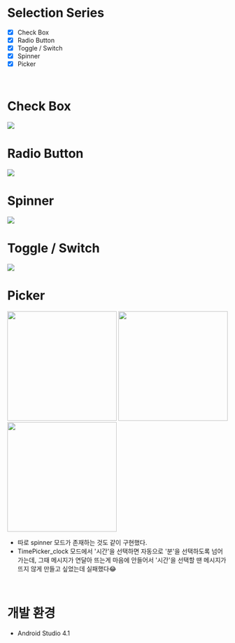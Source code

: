 # Selection Series

 - [x] Check Box
 - [x] Radio Button
 - [x] Toggle / Switch
 - [x] Spinner
 - [x] Picker

<br/>

# Check Box
<img src="https://user-images.githubusercontent.com/55652161/97528986-51cb7380-19f2-11eb-8042-466f16a4b206.gif">

<br/>

# Radio Button
<img src="https://user-images.githubusercontent.com/55652161/97528990-52fca080-19f2-11eb-9ddd-a39e32fae8fd.gif">

<br/>

# Spinner
<img src="https://user-images.githubusercontent.com/55652161/97528993-542dcd80-19f2-11eb-9465-2e2fa5602c12.gif">

<br/>

# Toggle / Switch
<img src="https://user-images.githubusercontent.com/55652161/97772019-2083ac80-1b86-11eb-90bd-d9d9ecbe6d99.gif">

<br/>

# Picker
<div>
<img src="https://user-images.githubusercontent.com/55652161/97771959-8a4f8680-1b85-11eb-8b1a-d5303ae9084a.gif" width="250">
<img src="https://user-images.githubusercontent.com/55652161/97771962-8b80b380-1b85-11eb-9519-0434e963bedd.gif" width="250">
<img src="https://user-images.githubusercontent.com/55652161/97771963-8cb1e080-1b85-11eb-8b29-58e2114c033e.gif" width="250">
</div>

- 따로 spinner 모드가 존재하는 것도 같이 구현했다.
- TimePicker_clock 모드에서 '시간'을 선택하면 자동으로 '분'을 선택하도록 넘어가는데, 그때 메시지가 연달아 뜨는게 마음에 안들어서 '시간'을 선택할 땐 메시지가 뜨지 않게 만들고 싶었는데 실패했다😂

<br/>

# 개발 환경
- Android Studio 4.1
